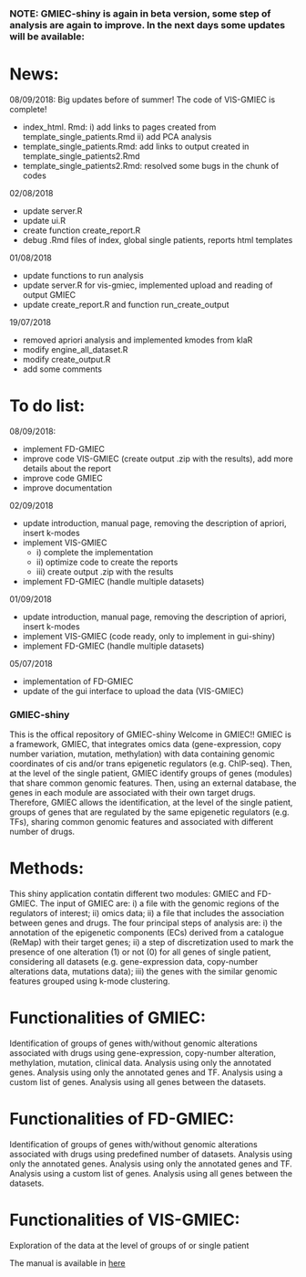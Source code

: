 ### NOTE: GMIEC-shiny is again in beta version, some step of analysis are again to improve. In the next days some updates will be available:

# News:
08/09/2018: Big updates before of summer! The code of VIS-GMIEC is complete!

- index_html. Rmd: i) add links to pages created from template_single_patients.Rmd ii) add PCA analysis
- template_single_patients.Rmd: add links to output created in template_single_patients2.Rmd
- template_single_patients2.Rmd: resolved some bugs in the chunk of codes

02/08/2018

- update server.R
- update ui.R
- create function create_report.R
- debug .Rmd files of index, global single patients, reports html templates

01/08/2018

- update functions to run analysis
- update server.R for vis-gmiec, implemented upload and reading of output GMIEC
- update create_report.R and function run_create_output

19/07/2018

- removed apriori analysis and implemented kmodes from klaR 
- modify engine_all_dataset.R  
- modify create_output.R 
- add some comments 

# To do list:
08/09/2018:
- implement FD-GMIEC
- improve code VIS-GMIEC (create output .zip with the results), add more details about the report
- improve code GMIEC
- improve documentation

02/09/2018
- update introduction, manual page, removing the description of apriori, insert k-modes
- implement VIS-GMIEC
  - i) complete the implementation
  - ii) optimize code to create the reports
  - iii) create output .zip with the results
- implement FD-GMIEC (handle multiple datasets) 

01/09/2018
- update introduction, manual page, removing the description of apriori, insert k-modes
- implement VIS-GMIEC (code ready, only to implement in gui-shiny)
- implement FD-GMIEC (handle multiple datasets)

05/07/2018

- implementation of FD-GMIEC
- update of the gui interface to upload the data (VIS-GMIEC)

### GMIEC-shiny
This is the offical repository of GMIEC-shiny
Welcome in GMIEC!! GMIEC is a framework, GMIEC, that integrates omics data (gene-expression, copy number variation, mutation, methylation) with data containing genomic coordinates of cis and/or trans epigenetic regulators (e.g. ChIP-seq). Then, at the level of the single patient, GMIEC identify groups of genes (modules) that share common genomic features. Then, using an external database, the genes in each module are associated with their own target drugs. Therefore, GMIEC allows the identification, at the level of the single patient, groups of genes that are regulated by the same epigenetic regulators (e.g. TFs), sharing common genomic features and associated with different number of drugs.

# Methods:
This shiny application contatin different two modules: GMIEC and FD-GMIEC. The input of GMIEC are: i) a file with the genomic regions of the regulators of interest; ii) omics data; ii) a file that includes the association between genes and drugs. The four principal steps of analysis are: i) the annotation of the epigenetic components (ECs) derived from a catalogue (ReMap) with their target genes; ii) a step of discretization used to mark the presence of one alteration (1) or not (0) for all genes of single patient, considering all datasets (e.g. gene-expression data, copy-number alterations data, mutations data); iii) the genes with the similar genomic features grouped using k-mode clustering.

# Functionalities of GMIEC:

Identification of groups of genes with/without genomic alterations associated with drugs using gene-expression, copy-number alteration, methylation, mutation, clinical data.
Analysis using only the annotated genes.
Analysis using only the annotated genes and TF.
Analysis using a custom list of genes.
Analysis using all genes between the datasets.

# Functionalities of FD-GMIEC:
Identification of groups of genes with/without genomic alterations associated with drugs using predefined number of datasets.
Analysis using only the annotated genes.
Analysis using only the annotated genes and TF.
Analysis using a custom list of genes.
Analysis using all genes between the datasets.

# Functionalities of VIS-GMIEC:
Exploration of the data at the level of groups of or single patient


The manual is available in [here](https://cdn.rawgit.com/guidmt/GMIEC-shiny/cf5fffbd/GMIEC_www/manual.html)
